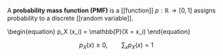 A **probability mass function (PMF)** is a [[function]] $p : \mathbb{R} \to [0,1]$ assigns probability to a discrete [[random variable]].

\begin{equation}
p_X (x_i) = \mathbb{P}(X = x_i)
\end{equation}

$$
p_X(x) \geq 0,\qquad \sum_x p_X(x) = 1
$$